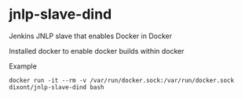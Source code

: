 # jnlp-slave-dind
Jenkins JNLP slave that enables Docker in Docker

Installed docker to enable docker builds within docker

Example
```
docker run -it --rm -v /var/run/docker.sock:/var/run/docker.sock dixont/jnlp-slave-dind bash
```

